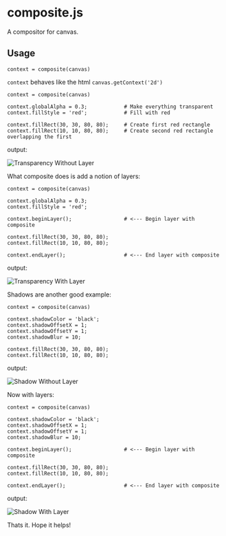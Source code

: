 composite.js
============

A compositor for canvas.

Usage
-----

    context = composite(canvas)

`context` behaves like the html `canvas.getContext('2d')`

    context = composite(canvas)

    context.globalAlpha = 0.3;            # Make everything transparent
    context.fillStyle = 'red';            # Fill with red

    context.fillRect(30, 30, 80, 80);     # Create first red rectangle
    context.fillRect(10, 10, 80, 80);     # Create second red rectangle overlapping the first

output:

![Transparency Without Layer](https://raw.github.com/evanmoran/composite/master/docs/images/transparency_without_layer.png)

What composite does is add a notion of layers:

    context = composite(canvas)

    context.globalAlpha = 0.3;
    context.fillStyle = 'red';

    context.beginLayer();                 # <--- Begin layer with composite

    context.fillRect(30, 30, 80, 80);
    context.fillRect(10, 10, 80, 80);

    context.endLayer();                   # <--- End layer with composite

output:

![Transparency With Layer](https://raw.github.com/evanmoran/composite/master/docs/images/transparency_with_layer.png)

Shadows are another good example:

    context = composite(canvas)

    context.shadowColor = 'black';
    context.shadowOffsetX = 1;
    context.shadowOffsetY = 1;
    context.shadowBlur = 10;

    context.fillRect(30, 30, 80, 80);
    context.fillRect(10, 10, 80, 80);
output:

![Shadow Without Layer](https://raw.github.com/evanmoran/composite/master/docs/images/shadow_without_layer.png)

Now with layers:

    context = composite(canvas)

    context.shadowColor = 'black';
    context.shadowOffsetX = 1;
    context.shadowOffsetY = 1;
    context.shadowBlur = 10;

    context.beginLayer();                 # <--- Begin layer with composite

    context.fillRect(30, 30, 80, 80);
    context.fillRect(10, 10, 80, 80);

    context.endLayer();                   # <--- End layer with composite

output:

![Shadow With Layer](https://raw.github.com/evanmoran/composite/master/docs/images/shadow_with_layer.png)

Thats it. Hope it helps!
